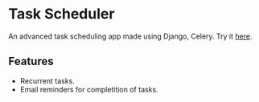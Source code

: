# Task Scheduler
An advanced task scheduling app made using Django, Celery.
Try it [here](https://scheduleroftasks.herokuapp.com/).

## Features
* Recurrent tasks.
* Email reminders for completition of tasks.
